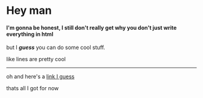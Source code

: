 # Hey man

#### I'm gonna be honest, I still don't really get why you don't just write everything in html



but I **_guess_** you can do some cool stuff. 

like lines are pretty cool

* * *


oh and here's a [link I guess]


thats all I got for now
 

[link I guess]: https://www.petsami.com/wp-content/uploads/2018/10/best-hamster-food.jpg